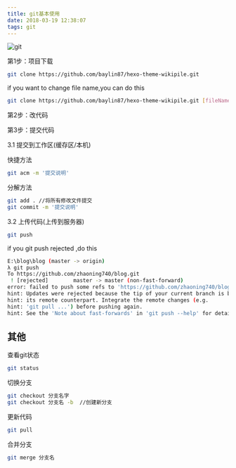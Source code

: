 ```yaml
---
title: git基本使用
date: 2018-03-19 12:38:07
tags: git
---
```


![git](/img/git.jpg)

第1步：项目下载

```bash
git clone https://github.com/baylin87/hexo-theme-wikipile.git 
```

if you want to change file name,you can do this

```bash
git clone https://github.com/baylin87/hexo-theme-wikipile.git [fileName]
```

第2步：改代码

第3步：提交代码

3.1 提交到工作区(缓存区/本机)

快捷方法

```bash
git acm -m '提交说明'
```

分解方法

```bash
git add . //将所有修改文件提交
git commit -m '提交说明'
```

3.2 上传代码(上传到服务器)

```bash
git push
```


if you git push rejected ,do this

```bash
E:\blog\blog (master -> origin)
λ git push
To https://github.com/zhaoning740/blog.git
 ! [rejected]        master -> master (non-fast-forward)
error: failed to push some refs to 'https://github.com/zhaoning740/blog.git'
hint: Updates were rejected because the tip of your current branch is behind
hint: its remote counterpart. Integrate the remote changes (e.g.
hint: 'git pull ...') before pushing again.
hint: See the 'Note about fast-forwards' in 'git push --help' for details.
```



## 其他

查看git状态

```bash
git status
```

切换分支

```bash
git checkout 分支名字
git checkout 分支名 -b  //创建新分支
```

更新代码

```bash
git pull
```

合并分支

```bash
git merge 分支名
```




